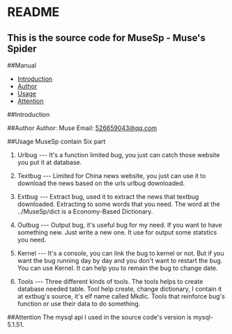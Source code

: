 README
================================
This is the source code for MuseSp - Muse's Spider
--------------------------------

##<a name="index"/>Manual
* [Introduction](#Introduction)
* [Author](#Author)
* [Usage](#Usage)
* [Attention](#Attention)

##<a name="Introduction"/>Introduction

##<a name="Author"/>Author
Author: Muse
Email: 526659043@qq.com

##<a name="Usage">Usage
MuseSp contain Six part

1. Urlbug ---	It's a function limited bug, you just can catch those website you put it at database.

2. Textbug ---	Limited for China news website, you just can use it to download the news based on the urls urlbug downloaded.

3. Extbug ---	Extract bug, used it to extract the news that textbug downloaded. Extracting to some words that you need. The word at the ../MuseSp/dict is a Economy-Based Dictionary.

4. Outbug ---	Output bug, it's useful bug for my need. If you want to have something new. Just write a new one. It use for output some statstics you need.

5. Kernel ---	It's a console, you can link the bug to kernel or not. But if you want the bug running day by day and you don't want to restart the bug. You can use Kernel. It can help you to remain the bug to change date.

6. Tools ---	Three different kinds of tools. The tools helps to create database needed table. Tool help create, change dictionary, I contain it at extbug's source, it's elf name called Mkdic. Tools that reinforce bug's function or use their data to do something.


##<a name="Attention"/>Attention
The mysql api I used in the source code's version is mysql-5.1.51.
